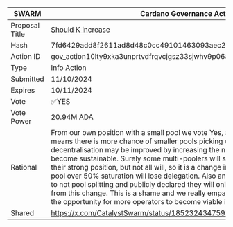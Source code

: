 |SWARM|Cardano Governance Actions|
|----------------|---------------------------|
|Proposal Title|[Should K increase](https://adastat.net/governances/7fd6429add8f2611ad8d48c0cc49101463093aec285faea402e8cfde78ea58d700)|
|Hash|7fd6429add8f2611ad8d48c0cc49101463093aec285faea402e8cfde78ea58d700|
|Action ID|gov_action10lty9xka3unprtvdfrqvcjgsz33sjwhv9p06afqzar8au782trtsq7dhd95|
|Type|Info Action|
|Submitted|11/10/2024|
|Expires|10/11/2024|
|Vote|✅YES|
|Vote Power|20.94M ADA|
|Rational|From our own position with a small pool we vote Yes, as forcing ADA to move around means there is more chance of smaller pools picking up some more ADA. But also, decentralisation may be improved by increasing the number of pools that can become sustainable. Surely some multi-poolers will split their pools and maintain their strong position, but not all will, so it is a change in the right direction. Any large pool over 50% saturation will lose delegation. Also any large pool that has committed to not pool splitting and publicly declared they will only ever run one pool will suffer from this change. This is a shame and we really empathise, but we think increasing the opportunity for more operators to become viable is the right direction|
|Shared|https://x.com/CatalystSwarm/status/1852324347597209872|
